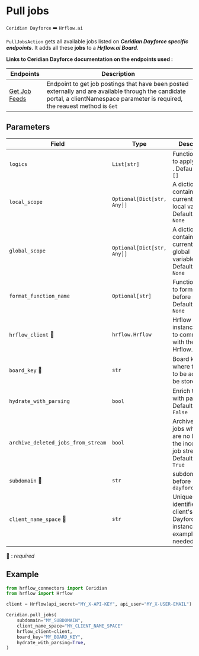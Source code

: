 # Pull jobs

`Ceridian Dayforce` :arrow_right: `Hrflow.ai`

`PullJobsAction` gets all available jobs listed on ***Ceridian Dayforce specific endpoints***. It adds all these **jobs** to a ***Hrflow.ai Board***.

**Links to Ceridian Dayforce documentation on the endpoints used :**

| Endpoints | Description |
| --------- | ----------- |
|[Get Job Feeds](https://developers.dayforce.com/Build/API-Explorer/Recruiting/Get-Job-Postings.aspx)         | Endpoint to get job postings that have been posted externally and are available through the candidate portal, a clientNamespace parameter is required, the reauest method is `Get`            |
## Parameters

| Field | Type | Description |
| ----- | ---- | ----------- |
| `logics`  | `List[str]` | Function names to apply as filter . Default value : `[]`        |
| `local_scope`  | `Optional[Dict[str, Any]]` | A dictionary containing the current scope's local variables. Default value : `None`        |
| `global_scope`  | `Optional[Dict[str, Any]]` | A dictionary containing the current scope's global variables. Default value : `None`       |
| `format_function_name`  | `Optional[str]` | Function name to format job before pushing. Default value : `None`        |
| `hrflow_client` :red_circle: | `hrflow.Hrflow` | Hrflow client instance used to communicate with the Hrflow.ai API        |
| `board_key` :red_circle: | `str` | Board key where the jobs to be added will be stored        |
| `hydrate_with_parsing`  | `bool` | Enrich the job with parsing. Default value : `False`        |
| `archive_deleted_jobs_from_stream`  | `bool` | Archive Board jobs when they are no longer in the incoming job stream. Default value : `True`        |
| `subdomain` :red_circle: | `str` | subdomain just before `dayforcehcm.com`     |
| `client_name_space` :red_circle: | `str` | Uniquely identifies the client's Dayforce instance for example. Is needed to login |
:red_circle: : *required* 

## Example

```python
from hrflow_connectors import Ceridian
from hrflow import Hrflow

client = Hrflow(api_secret="MY_X-API-KEY", api_user="MY_X-USER-EMAIL")

Ceridian.pull_jobs(
    subdomain="MY_SUBDOMAIN",
    client_name_space="MY_CLIENT_NAME_SPACE"
    hrflow_client=client,
    board_key="MY_BOARD_KEY",
    hydrate_with_parsing=True,
)
```